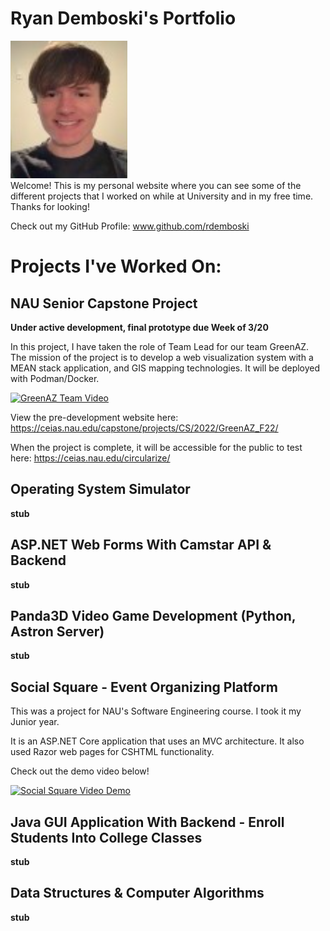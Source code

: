 # Ryan Demboski's Portfolio
![Image of Ryan](ryan.png)\
Welcome! This is my personal website where you can see some of the different projects that I worked on while at University and in my free time. Thanks for looking!
  
Check out my GitHub Profile: www.github.com/rdemboski




# Projects I've Worked On:


## NAU Senior Capstone Project
**Under active development, final prototype due Week of 3/20**

In this project, I have taken the role of Team Lead for our team GreenAZ. The mission of the project is to develop a web visualization system with a MEAN stack application, and GIS mapping technologies. It will be deployed with Podman/Docker.

[![GreenAZ Team Video](https://img.youtube.com/vi/ofiVOZFJ18U/0.jpg)](https://www.youtube.com/watch?v=ofiVOZFJ18U)

View the pre-development website here: https://ceias.nau.edu/capstone/projects/CS/2022/GreenAZ_F22/

When the project is complete, it will be accessible for the public to test here: https://ceias.nau.edu/circularize/ 


## Operating System Simulator
**stub**


## ASP.NET Web Forms With Camstar API & Backend
**stub**


## Panda3D Video Game Development (Python, Astron Server)
**stub**


## Social Square - Event Organizing Platform

This was a project for NAU's Software Engineering course. I took it my Junior year.

It is an ASP.NET Core application that uses an MVC architecture. It also used Razor web pages for CSHTML functionality.

Check out the demo video below!

[![Social Square Video Demo](https://img.youtube.com/vi/KJd9zgTQ4Zc/0.jpg)](https://www.youtube.com/watch?v=KJd9zgTQ4Zc)

## Java GUI Application With Backend - Enroll Students Into College Classes
**stub**


## Data Structures & Computer Algorithms
**stub**
